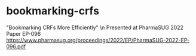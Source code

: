 # bookmarking-crfs

"Bookmarking CRFs More Efficiently" \n
Presented at PharmaSUG 2022
Paper EP-096
https://www.pharmasug.org/proceedings/2022/EP/PharmaSUG-2022-EP-096.pdf
